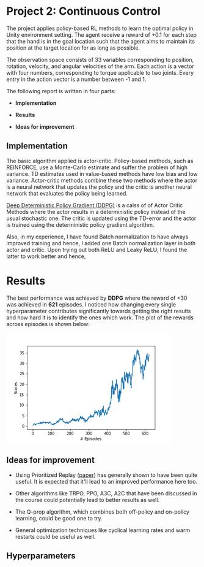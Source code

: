 # Project 2: Continuous Control

The project applies policy-based RL methods to learn the optimal policy in Unity environment setting. The agent receive a reward of +0.1 for each step that the hand is in the goal location such that the agent aims to maintain its position at the target location for as long as possible.

The observation space consists of 33 variables corresponding to position, rotation, velocity, and angular velocities of the arm. Each action is a vector with four numbers, corresponding to torque applicable to two joints. Every entry in the action vector is a number between -1 and 1.


The following report is written in four parts:

- **Implementation**

- **Results**

- **Ideas for improvement** 

  

## Implementation

The basic algorithm applied is actor-critic. Policy-based methods, such as REINFORCE, use a Monte-Carlo estimate and suffer the problem of high variance. TD estimates used in value-based methods have low bias and low variance. Actor-critic methods combine these two methods where the actor is a neural network that updates the policy and the critic is another neural network that evaluates the policy being learned.

[Deep Deterministic Policy Gradient (DDPG)](https://arxiv.org/abs/1509.02971) is a calss of of Actor Critic Methods where the actor results in a deterministic policy instead of the usual stochastic one. The critic is updated using the TD-error and the actor is trained using the deterministic policy gradient algorithm.


Also, in my experience, I have found Batch normalization to have always improved training and hence, I added one Batch normalization layer in both actor and critic. Upon trying out both ReLU and Leaky ReLU, I found the latter to work better and hence, 

# Results

The best performance was achieved by **DDPG** where the reward of +30 was achieved in **621** episodes. I noticed how changing every single hyperparameter contributes significantly towards getting the right results and how hard it is to identify the ones which work. The plot of the rewards across episodes is shown below:

  ![ddpg](scores_plot.png)


## Ideas for improvement

- Using Prioritized Replay ([paper](https://arxiv.org/abs/1511.05952)) has generally shown to have been quite useful. It is expected that it'll lead to an improved performance here too.

- Other algorithms like TRPO, PPO, A3C, A2C that have been discussed in the course could potentially lead to better results as well.

- The Q-prop algorithm, which combines both off-policy  and on-policy learning, could be good one to try.

- General optimization techniques like cyclical learning rates and warm restarts could be useful as well.


## Hyperparameters


